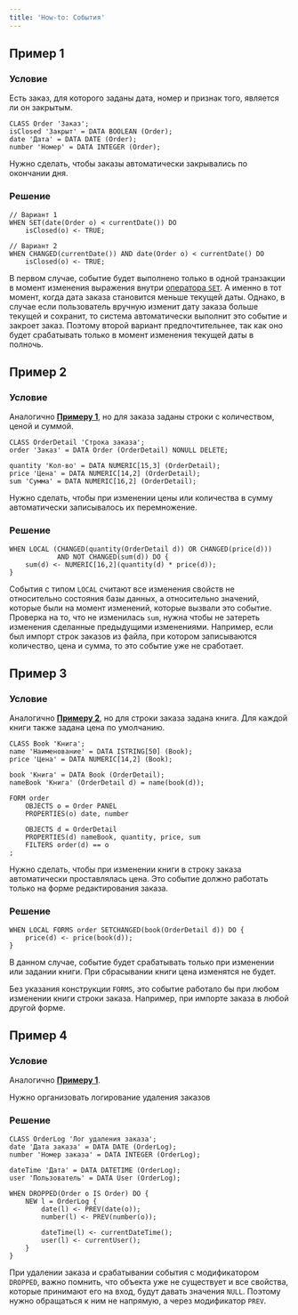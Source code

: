 ```yaml
---
title: 'How-to: События'
---
```


## Пример 1

### Условие

Есть заказ, для которого заданы дата, номер и признак того, является ли он закрытым.

```lsf
CLASS Order 'Заказ';
isClosed 'Закрыт' = DATA BOOLEAN (Order);
date 'Дата' = DATA DATE (Order);
number 'Номер' = DATA INTEGER (Order);
```

Нужно сделать, чтобы заказы автоматически закрывались по окончании дня.

### Решение

```lsf
// Вариант 1
WHEN SET(date(Order o) < currentDate()) DO
    isClosed(o) <- TRUE;

// Вариант 2
WHEN CHANGED(currentDate()) AND date(Order o) < currentDate() DO
    isClosed(o) <- TRUE;
```

В первом случае, событие будет выполнено только в одной транзакции в момент изменения выражения внутри [оператора `SET`](Change_operators_SET_CHANGED_..._.md). А именно в тот момент, когда дата заказа становится меньше текущей даты. Однако, в случае если пользователь вручную изменит дату заказа больше текущей и сохранит, то система автоматически выполнит это событие и закроет заказ. Поэтому второй вариант предпочтительнее, так как оно будет срабатывать только в момент изменения текущей даты в полночь.

## Пример 2

### Условие

Аналогично [**Примеру 1**](#пример-1), но для заказа заданы строки с количеством, ценой и суммой.

```lsf
CLASS OrderDetail 'Строка заказа';
order 'Заказ' = DATA Order (OrderDetail) NONULL DELETE;

quantity 'Кол-во' = DATA NUMERIC[15,3] (OrderDetail);
price 'Цена' = DATA NUMERIC[14,2] (OrderDetail);
sum 'Сумма' = DATA NUMERIC[16,2] (OrderDetail);
```

Нужно сделать, чтобы при изменении цены или количества в сумму автоматически записывалось их перемножение.

### Решение

```lsf
WHEN LOCAL (CHANGED(quantity(OrderDetail d)) OR CHANGED(price(d)))
            AND NOT CHANGED(sum(d)) DO {
    sum(d) <- NUMERIC[16,2](quantity(d) * price(d));
}
```

События с типом `LOCAL` считают все изменения свойств не относительно состояния базы данных, а относительно значений, которые были на момент изменений, которые вызвали это событие. Проверка на то, что не изменилась `sum`, нужна чтобы не затереть изменения сделанные предыдущими изменениями. Например, если был импорт строк заказов из файла, при котором записываются количество, цена и сумма, то это событие уже не сработает.

## Пример 3

### Условие

Аналогично [**Примеру 2**](#пример-2), но для строки заказа задана книга. Для каждой книги также задана цена по умолчанию.

```lsf
CLASS Book 'Книга';
name 'Наименование' = DATA ISTRING[50] (Book);
price 'Цена' = DATA NUMERIC[14,2] (Book);

book 'Книга' = DATA Book (OrderDetail);
nameBook 'Книга' (OrderDetail d) = name(book(d));

FORM order
    OBJECTS o = Order PANEL
    PROPERTIES(o) date, number

    OBJECTS d = OrderDetail
    PROPERTIES(d) nameBook, quantity, price, sum
    FILTERS order(d) == o
;
```

Нужно сделать, чтобы при изменении книги в строку заказа автоматически проставлялась цена. Это событие должно работать только на форме редактирования заказа.

### Решение

```lsf
WHEN LOCAL FORMS order SETCHANGED(book(OrderDetail d)) DO {
    price(d) <- price(book(d));
}
```

В данном случае, событие будет срабатывать только при изменении или задании книги. При сбрасывании книги цена изменятся не будет.

Без указания конструкции `FORMS`, это событие работало бы при любом изменении книги строки заказа. Например, при импорте заказа в любой другой форме.

## Пример 4

### Условие

Аналогично [**Примеру 1**](#пример-1).

Нужно организовать логирование удаления заказов

### Решение

```lsf
CLASS OrderLog 'Лог удаления заказа';
date 'Дата заказа' = DATA DATE (OrderLog);
number 'Номер заказа' = DATA INTEGER (OrderLog);

dateTime 'Дата' = DATA DATETIME (OrderLog);
user 'Пользователь' = DATA User (OrderLog);

WHEN DROPPED(Order o IS Order) DO {
    NEW l = OrderLog {
        date(l) <- PREV(date(o));
        number(l) <- PREV(number(o));

        dateTime(l) <- currentDateTime();
        user(l) <- currentUser();
    }
}
```

При удалении заказа и срабатывании события с модификатором `DROPPED`, важно помнить, что объекта уже не существует и все свойства, которые принимают его на вход, будут давать значения `NULL`. Поэтому нужно обращаться к ним не напрямую, а через модификатор `PREV`.
